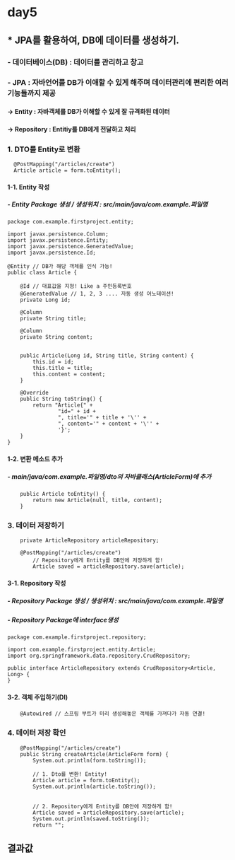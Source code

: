# day5
## * JPA를 활용하여, DB에 데이터를 생성하기.
### - 데이터베이스(DB) : 데이터를 관리하고 창고
### - JPA : 자바언어를 DB가 이애할 수 있게 해주며 데이터관리에 편리한 여러기능들까지 제공
#### -> Entity : 자바객체를 DB가 이해할 수 있게 잘 규격화된 데이터
#### -> Repository : Entitiy를 DB에게 전달하고 처리
### 1. DTO를 Entity로 변환
```
  @PostMapping("/articles/create")
  Article article = form.toEntity();
```
#### 1-1. Entity 작성
##### - Entity Package 생성 / 생성위치 : src/main/java/com.example.파일명
```
package com.example.firstproject.entity;

import javax.persistence.Column;
import javax.persistence.Entity;
import javax.persistence.GeneratedValue;
import javax.persistence.Id;

@Entity // DB가 해당 객체를 인식 가능!
public class Article {

    @Id // 대표값을 지정! Like a 주민등록번호
    @GeneratedValue // 1, 2, 3 .... 자동 생성 어노테이션!
    private Long id;

    @Column
    private String title;

    @Column
    private String content;


    public Article(Long id, String title, String content) {
        this.id = id;
        this.title = title;
        this.content = content;
    }

    @Override
    public String toString() {
        return "Article{" +
                "id=" + id +
                ", title='" + title + '\'' +
                ", content='" + content + '\'' +
                '}';
    }
}
```
#### 1-2. 변환 메소드 추가
##### - main/java/com.example.파일명/dto의 자바클래스(ArticleForm)에 추가
```
    public Article toEntity() {
        return new Article(null, title, content);
    }
```
### 3. 데이터 저장하기
```
    private ArticleRepository articleRepository;
    
    @PostMapping("/articles/create")
        // Repository에게 Entity를 DB안에 저장하게 함!
        Article saved = articleRepository.save(article);
```
#### 3-1. Repository 작성
##### - Repository Package 생성 / 생성위치 : src/main/java/com.example.파일명
##### - Repository Package에 interface생성
```
package com.example.firstproject.repository;

import com.example.firstproject.entity.Article;
import org.springframework.data.repository.CrudRepository;

public interface ArticleRepository extends CrudRepository<Article, Long> {
}
```
#### 3-2. 객체 주입하기(DI)
```
    @Autowired // 스프링 부트가 미리 생성해놓은 객체를 가져다가 자동 연결!
```
### 4. 데이터 저장 확인
```
    @PostMapping("/articles/create")
    public String createArticle(ArticleForm form) {
        System.out.println(form.toString());

        // 1. Dto를 변환! Entity!
        Article article = form.toEntity();
        System.out.println(article.toString());


        // 2. Repository에게 Entity를 DB안에 저장하게 함!
        Article saved = articleRepository.save(article);
        System.out.println(saved.toString());
        return "";
 ```
 ## 결과값
